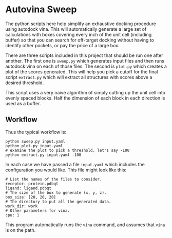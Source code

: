# Autovina Sweep

The python scripts here help simplify an exhaustive docking procedure using
autodock vina. This will automatically generate a large set of calculations
with boxes covering every inch of the unit cell (including buffer) so that
you can search for off-target docking without having to identify other
pockets, or pay the price of a large box.

There are three scripts included in this project that should be run one
after another. The first one is `sweep.py` which generates input files and
then runs autodock vina on each of those files. The second is `plot.py` which
creates a plot of the scores generated. This will help you pick a cutoff
for the final script `extract.py` which will extract all structures with
scores above a desired threshold.

This script uses a very naive algorithm of simply cutting up the unit cell
into evenly spaced blocks. Half the dimension of each block in each direction
is used as a buffer.

## Workflow

Thus the typical workflow is:
```
python sweep.py input.yaml
python plot.py input.yaml
# examine the plot to pick a threshold, let's say -100
python extract.py input.yaml -100
```
In each case we have passed a file `input.yaml` which includes the
configuration you would like. This file might look like this:
```
# List the names of the files to consider.
receptor: protein.pdbqt
ligand: ligand.pdbqt
# The size of the box to generate (x, y, z).
box_size: [20, 20, 20]
# The directory to put all the generated data.
work_dir: work
# Other parameters for vina.
cpu: 1
```

This program automatically runs the `vina` command, and assumes that `vina`
is on the path.

